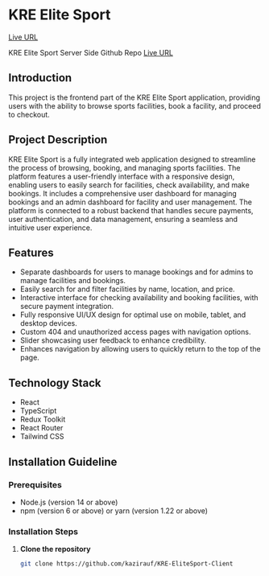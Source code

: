 # KRE Elite Sport
[Live URL](https://kre-elite-sport.vercel.app/)

KRE Elite Sport Server Side Github Repo
[Live URL](https://github.com/kazirauf/KRE-Elite-Sport-Backend)

## Introduction

This project is the frontend part of the KRE Elite Sport application, providing users with the ability to browse sports facilities, book a facility, and proceed to checkout.

## Project Description

KRE Elite Sport is a fully integrated web application designed to streamline the process of browsing, booking, and managing sports facilities. The platform features a user-friendly interface with a responsive design, enabling users to easily search for facilities, check availability, and make bookings. It includes a comprehensive user dashboard for managing bookings and an admin dashboard for facility and user management. The platform is connected to a robust backend that handles secure payments, user authentication, and data management, ensuring a seamless and intuitive user experience.

## Features

- Separate dashboards for users to manage bookings and for admins to manage facilities and bookings.
- Easily search for and filter facilities by name, location, and price.
- Interactive interface for checking availability and booking facilities, with secure payment integration.
- Fully responsive UI/UX design for optimal use on mobile, tablet, and desktop devices.
- Custom 404 and unauthorized access pages with navigation options.
- Slider showcasing user feedback to enhance credibility.
- Enhances navigation by allowing users to quickly return to the top of the page.

## Technology Stack

- React
- TypeScript
- Redux Toolkit
- React Router
- Tailwind CSS

## Installation Guideline

### Prerequisites

- Node.js (version 14 or above)
- npm (version 6 or above) or yarn (version 1.22 or above)

### Installation Steps

1. **Clone the repository**

   ```sh
   git clone https://github.com/kazirauf/KRE-EliteSport-Client
